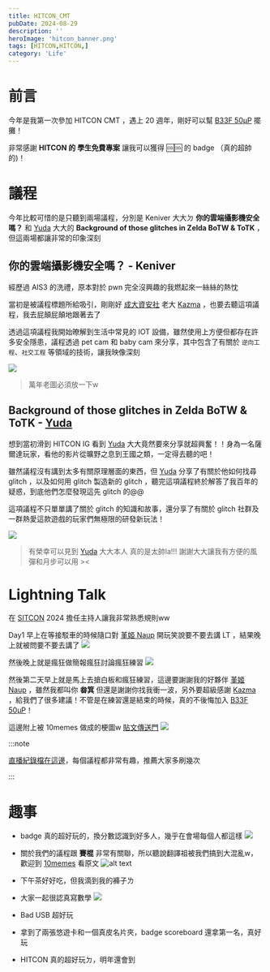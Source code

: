 ```yaml
---
title: HITCON_CMT
pubDate: 2024-08-29
description: ''
heroImage: 'hitcon_banner.png'
tags: [HITCON,HITCON,]
category: 'Life'
---
```


# 前言
今年是我第一次參加 HITCON CMT ，遇上 20 週年，剛好可以幫 [B33F 50μP](https://nckuctf.org/) 擺攤！

非常感謝 **HITCON 的 學生免費專案** 讓我可以獲得 🆒🆒 的 badge （真的超帥的)！

# 議程
今年比較可惜的是只聽到兩場議程，分別是 Keniver 大大ㄉ **你的雲端攝影機安全嗎？** 和 [Yuda](https://www.youtube.com/@zb_yuhudaddy) 大大的 **Background of those glitches in Zelda BoTW & ToTK** ，但這兩場都讓非常的印象深刻

## 你的雲端攝影機安全嗎？ - Keniver
經歷過 AIS3 的洗禮，原本對於 pwn 完全沒興趣的我燃起來一絲絲的熱忱

當初是被議程標題所給吸引，剛剛好 [成大資安社](https://nckuctf.org/) 老大 [Kazma](https://kazma.tw) ，也要去聽這項議程，我去屁顛屁顛地跟著去了

透過這項議程我開始暸解到生活中常見的 IOT 設備，雖然使用上方便但都存在許多安全隱患，議程透過 pet cam 和 baby cam 來分享，其中包含了有關於 `逆向工程`、`社交工程` 等領域的技術，讓我映像深刻

![](image.png)
> 萬年老圖必須放一下w

## Background of those glitches in Zelda BoTW & ToTK - [Yuda](https://www.youtube.com/@zb_yuhudaddy)
想到當初滑到 HITCON IG 看到 [Yuda](https://www.youtube.com/@zb_yuhudaddy) 大大竟然要來分享就超興奮！！身為一名薩爾達玩家，看他的影片從曠野之息到王國之類，一定得去聽的吧！

雖然議程沒有講到太多有關原理層面的東西，但 [Yuda](https://www.youtube.com/@zb_yuhudaddy) 分享了有關於他如何找尋 glitch ，以及如何用 glitch 製造新的 glitch ，聽完這項議程終於解答了我百年的疑惑，到底他們怎麼發現這先 glitch 的@@

這項議程不只單單講了關於 glitch 的知識和故事，還分享了有關於 glitch 社群及一群熱愛這款遊戲的玩家們無極限的研發新玩法！

![](yuda.JPG)
> 有榮幸可以見到 [Yuda](https://www.youtube.com/@zb_yuhudaddy) 大大本人 真的是太帥la!!! 謝謝大大讓我有方便的風彈和月步可以用 ><

# Lightning Talk

在 [SITCON](https://siton.org) 2024 擔任主持人讓我非常熟悉規則ww

Day1 早上在等接駁車的時候隨口對 [堇姬 Naup](https://naupjjin.github.io/) 開玩笑說要不要去講 LT ，結果晚上就被問要不要去講了
![](naup_LT.png)

然後晚上就是瘋狂做簡報瘋狂討論瘋狂練習
![](outline.JPG)

然後第二天早上就是馬上去搶白板和瘋狂練習，這邊要謝謝我的好夥伴 [堇姬 Naup](https://naupjjin.github.io/) ，雖然我都叫你 **畚箕** 但還是謝謝你找我衝一波，另外要超級感謝 [Kazma](https://kazma.tw) ，給我們了很多建議！不管是在練習還是結束的時候，真的不後悔加入 [B33F 50μP](https://nckuctf.org/)！

這邊附上被 10memes 做成的梗圖w [貼文傳送門](https://www.facebook.com/share/p/Hq4ZdseU4WYKNoz2/)
![](10memes.png)

:::note

[直播紀錄檔在這邊](https://www.facebook.com/share/v/AEQYwBZ1ACS2A1iA/)，每個議程都非常有趣，推薦大家多刷幾次

:::

# 趣事
- badge 真的超好玩的，換分數認識到好多人，幾乎在會場每個人都這樣
![](betan.jpg)

- 關於我們的議程跟 **賽棍** 非常有關聯，所以聽說翻譯祖被我們搞到大混亂w，歡迎到 [10memes](https://www.facebook.com/share/p/oz9aExEmkiojYLTy/) 看原文
![alt text](smurf.png)

- 下午茶好好吃，但我滴到我的褲子ㄌ 

- 大家一起很認真寫數學
![](math.png)

- Bad USB 超好玩

- 拿到了兩張悠遊卡和一個真皮名片夾，badge scoreboard 還拿第一名，真好玩

- HITCON 真的超好玩ㄉ，明年還會到
